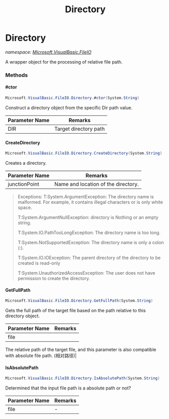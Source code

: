 ﻿---
title: Directory
---

# Directory
_namespace: [Microsoft.VisualBasic.FileIO](N-Microsoft.VisualBasic.FileIO.html)_

A wrapper object for the processing of relative file path.



### Methods

#### #ctor
```csharp
Microsoft.VisualBasic.FileIO.Directory.#ctor(System.String)
```
Construct a directory object from the specific Dir path value.

|Parameter Name|Remarks|
|--------------|-------|
|DIR|Target directory path|


#### CreateDirectory
```csharp
Microsoft.VisualBasic.FileIO.Directory.CreateDirectory(System.String)
```
Creates a directory.

|Parameter Name|Remarks|
|--------------|-------|
|junctionPoint|Name and location of the directory.|

> 
>  Exceptions:
>    T:System.ArgumentException:
>      The directory name is malformed. For example, it contains illegal characters
>      or is only white space.
> 
>    T:System.ArgumentNullException:
>      directory is Nothing or an empty string.
> 
>    T:System.IO.PathTooLongException:
>      The directory name is too long.
> 
>    T:System.NotSupportedException:
>      The directory name is only a colon (:).
> 
>    T:System.IO.IOException:
>      The parent directory of the directory to be created is read-only
> 
>    T:System.UnauthorizedAccessException:
>      The user does not have permission to create the directory.
>  

#### GetFullPath
```csharp
Microsoft.VisualBasic.FileIO.Directory.GetFullPath(System.String)
```
Gets the full path of the target file based on the path relative to this directory object.

|Parameter Name|Remarks|
|--------------|-------|
|file|
 The relative path of the target file, and this parameter is also compatible with absolute file path.
 (相对路径)|


#### IsAbsolutePath
```csharp
Microsoft.VisualBasic.FileIO.Directory.IsAbsolutePath(System.String)
```
Determined that the input file path is a absolute path or not?

|Parameter Name|Remarks|
|--------------|-------|
|file|-|



